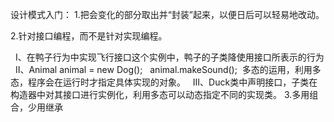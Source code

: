 设计模式入门：
1.把会变化的部分取出并“封装”起来，以便日后可以轻易地改动。

2.针对接口编程，而不是针对实现编程。

   Ⅰ、在鸭子行为中实现飞行接口这个实例中，鸭子的子类降使用接口所表示的行为
   Ⅱ、Animal animal = new Dog();   animal.makeSound();  多态的运用，利用多态，程序会在运行时才指定具体实现的对象。
   Ⅲ、Duck类中声明接口，子类在构造器中对其接口进行实例化，利用多态可以动态指定不同的实现类。
3.多用组合，少用继承
